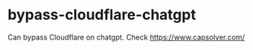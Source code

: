 # bypass-cloudflare-chatgpt
Can bypass Cloudflare on chatgpt. Check https://www.capsolver.com/ 
                                                           
